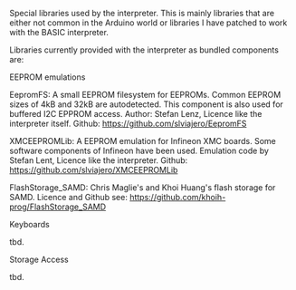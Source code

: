 Special libraries used by the interpreter. This is mainly libraries that are either not common in the Arduino world or libraries I have patched to work with the BASIC interpreter.

Libraries currently provided with the interpreter as bundled components are:

EEPROM emulations

EepromFS: A small EEPROM filesystem for EEPROMs. Common EEPROM sizes of 4kB and 32kB are autodetected. This component is also used for buffered I2C EPPROM access. Author: Stefan Lenz, Licence like the interpreter itself. Github: https://github.com/slviajero/EepromFS

XMCEEPROMLib: A EEPROM emulation for Infineon XMC boards. Some software components of Infineon have been used. Emulation code by Stefan Lent, Licence like the interpreter. Github: https://github.com/slviajero/XMCEEPROMLib

FlashStorage_SAMD: Chris Maglie's and Khoi Huang's flash storage for SAMD. Licence and Github see: https://github.com/khoih-prog/FlashStorage_SAMD

Keyboards

tbd.

Storage Access 

tbd.
